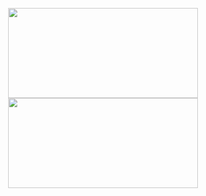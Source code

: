 <p align="center">
<a href="https://github.com/musmuliadi26">
  <img height="180em" width="380em" src="https://github-readme-stats-eight-theta.vercel.app/api?username=izzanka&show_icons=true&theme=algolia&include_all_commits=true&count_private=true"/>
  <img height="180em" width="380em" src="https://github-readme-stats-eight-theta.vercel.app/api/top-langs/?username=izzanka&layout=compact&langs_count=8&theme=algolia"/>
</a>
</p>

